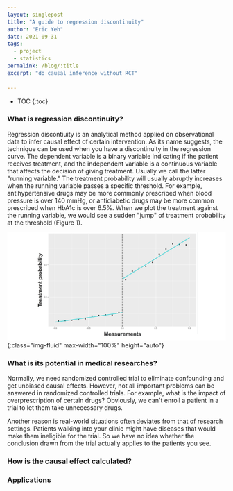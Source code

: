 ```yaml
---
layout: singlepost
title: "A guide to regression discontinuity"
author: "Eric Yeh"
date: 2021-09-31
tags: 
  - project
  - statistics
permalink: /blog/:title
excerpt: "do causal inference without RCT"

---
```


* TOC
{:toc}

### **What is regression discontinuity?**

<p>Regression discontiuity is an analytical method applied on observational data to infer causal effect of certain intervention.
As its name suggests, the technique can be used when you have a discontinuity in the regression curve.
The dependent variable is a binary variable indicating if the patient receives treatment, and the independent variable is a continuous variable that affects the decision of giving treatment. Usually we call the latter "running variable." The treatment probability will usually abruptly increases when the running variable passes a specific threshold. 
For example, antihypertensive drugs may be more commonly prescribed when blood pressure is over 140 mmHg, or antidiabetic drugs may be more common prescribed when HbA1c is over 6.5%.
When we plot the treatment against the  running variable, we would see a sudden "jump" of treatment probability at the threshold (Figure 1).
</p>

![Figure 1](/assets/img/rdd.jpg){:class="img-fluid" max-width="100%" height="auto"}



### **What is its potential in medical researches?**

<p>Normally, we need randomized controlled trial to eliminate confounding and get unbiased causal effects. 
However, not all important problems can be answered in randomized controlled trials. 
For example, what is the impact of overprescription of certain drugs?
Obviously, we can't enroll a patient in a trial to let them take unnecessary drugs.</p>

<p>Another reason is real-world situations often deviates from that of research settings. 
Patients walking into your clinic might have diseases that would make them ineligible for the trial. 
So we have no idea whether the conclusion drawn from the trial actually applies to the patients you see.
</p>

### **How is the causal effect calculated?**

### **Applications**